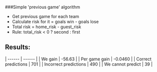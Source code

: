 ###Simple 'previous game' algorithm

- Get previous game for each team
- Calculate risk for it = goals win - goals lose
- Total risk = home_risk - guest_risk
- Rule: total_risk < 0 ? second : first

## Results:
| ------ | ------ |
| We gain | -56.63 |
| Per game gain | -0.0460 |
| Correct predictions | 701 |
| Incorrect predictions | 490 |
| We cannot predict | 39 |